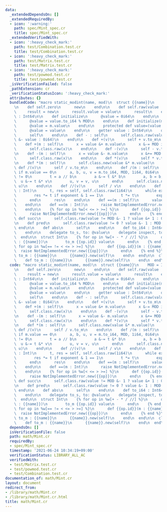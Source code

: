 ```yaml
---
data:
  _extendedDependsOn: []
  _extendedRequiredBy:
  - icon: ':warning:'
    path: spec/Mint_spec.cr
    title: spec/Mint_spec.cr
  _extendedVerifiedWith:
  - icon: ':heavy_check_mark:'
    path: test/Combination.test.cr
    title: test/Combination.test.cr
  - icon: ':heavy_check_mark:'
    path: test/Matrix.test.cr
    title: test/Matrix.test.cr
  - icon: ':heavy_check_mark:'
    path: test/powmod.test.cr
    title: test/powmod.test.cr
  _isVerificationFailed: false
  _pathExtension: cr
  _verificationStatusIcon: ':heavy_check_mark:'
  attributes: {}
  bundledCode: "macro static_modint(name, mod)\n  struct {{name}}\n    MOD = Int64.new({{mod}})\n\
    \n    def self.zero\n      new\n    end\n\n    def self.raw(value : Int64)\n \
    \     result = new\n      result.value = value\n      result\n    end\n\n    @value\
    \ : Int64\n\n    def initialize\n      @value = 0i64\n    end\n\n    def initialize(value)\n\
    \      @value = value.to_i64 % MOD\n    end\n\n    def initialize(m : self)\n\
    \      @value = m.value\n    end\n\n    protected def value=(value : Int64)\n\
    \      @value = value\n    end\n\n    getter value : Int64\n\n    def + : self\n\
    \      self\n    end\n\n    def - : self\n      self.class.raw(value != 0 ? MOD\
    \ &- value : 0i64)\n    end\n\n    def +(v)\n      self + v.to_m\n    end\n\n\
    \    def +(m : self)\n      x = value &+ m.value\n      x &-= MOD if x >= MOD\n\
    \      self.class.raw(x)\n    end\n\n    def -(v)\n      self - v.to_m\n    end\n\
    \n    def -(m : self)\n      x = value &- m.value\n      x &+= MOD if x < 0\n\
    \      self.class.raw(x)\n    end\n\n    def *(v)\n      self * v.to_m\n    end\n\
    \n    def *(m : self)\n      self.class.new(value &* m.value)\n    end\n\n   \
    \ def /(v)\n      self / v.to_m\n    end\n\n    def /(m : self)\n      raise DivisionByZeroError.new\
    \ if m.value == 0\n      a, b, u, v = m.to_i64, MOD, 1i64, 0i64\n      while b\
    \ != 0\n        t = a // b\n        a &-= t &* b\n        a, b = b, a\n      \
    \  u &-= t &* v\n        u, v = v, u\n      end\n      self.class.new(value &*\
    \ u)\n    end\n\n    def //(v)\n      self / v\n    end\n\n    def **(exponent\
    \ : Int)\n      t, res = self, self.class.raw(1i64)\n      while exponent > 0\n\
    \        res *= t if exponent & 1 == 1\n        t *= t\n        exponent >>= 1\n\
    \      end\n      res\n    end\n\n    def ==(m : self)\n      value == m.value\n\
    \    end\n\n    def ==(m : Int)\n      raise NotImplementedError.new(\"==\")\n\
    \    end\n\n    {% for op in %w[< <= > >=] %}\n      def {{op.id}}(other)\n  \
    \      raise NotImplementedError.new({{op}})\n      end\n    {% end %}\n\n   \
    \ def succ\n      self.class.raw(value != MOD &- 1 ? value &+ 1 : 0i64)\n    end\n\
    \n    def pred\n      self.class.raw(value != 0 ? value &- 1 : MOD &- 1)\n   \
    \ end\n\n    def abs\n      self\n    end\n\n    def to_i64 : Int64\n      value\n\
    \    end\n\n    delegate to_s, to: @value\n    delegate inspect, to: @value\n\
    \  end\n\n  struct Int\n    {% for op in %w[+ - * / //] %}\n      def {{op.id}}(value\
    \ : {{name}})\n        to_m {{op.id}} value\n      end\n    {% end %}\n\n    {%\
    \ for op in %w[== != < <= > >=] %}\n      def {{op.id}}(m : {{name}})\n      \
    \  raise NotImplementedError.new({{op}})\n      end\n    {% end %}\n\n    def\
    \ to_m : {{name}}\n      {{name}}.new(self)\n    end\n  end\n\n  class String\n\
    \    def to_m : {{name}}\n      {{name}}.new(self)\n    end\n  end\nend\n"
  code: "macro static_modint(name, mod)\n  struct {{name}}\n    MOD = Int64.new({{mod}})\n\
    \n    def self.zero\n      new\n    end\n\n    def self.raw(value : Int64)\n \
    \     result = new\n      result.value = value\n      result\n    end\n\n    @value\
    \ : Int64\n\n    def initialize\n      @value = 0i64\n    end\n\n    def initialize(value)\n\
    \      @value = value.to_i64 % MOD\n    end\n\n    def initialize(m : self)\n\
    \      @value = m.value\n    end\n\n    protected def value=(value : Int64)\n\
    \      @value = value\n    end\n\n    getter value : Int64\n\n    def + : self\n\
    \      self\n    end\n\n    def - : self\n      self.class.raw(value != 0 ? MOD\
    \ &- value : 0i64)\n    end\n\n    def +(v)\n      self + v.to_m\n    end\n\n\
    \    def +(m : self)\n      x = value &+ m.value\n      x &-= MOD if x >= MOD\n\
    \      self.class.raw(x)\n    end\n\n    def -(v)\n      self - v.to_m\n    end\n\
    \n    def -(m : self)\n      x = value &- m.value\n      x &+= MOD if x < 0\n\
    \      self.class.raw(x)\n    end\n\n    def *(v)\n      self * v.to_m\n    end\n\
    \n    def *(m : self)\n      self.class.new(value &* m.value)\n    end\n\n   \
    \ def /(v)\n      self / v.to_m\n    end\n\n    def /(m : self)\n      raise DivisionByZeroError.new\
    \ if m.value == 0\n      a, b, u, v = m.to_i64, MOD, 1i64, 0i64\n      while b\
    \ != 0\n        t = a // b\n        a &-= t &* b\n        a, b = b, a\n      \
    \  u &-= t &* v\n        u, v = v, u\n      end\n      self.class.new(value &*\
    \ u)\n    end\n\n    def //(v)\n      self / v\n    end\n\n    def **(exponent\
    \ : Int)\n      t, res = self, self.class.raw(1i64)\n      while exponent > 0\n\
    \        res *= t if exponent & 1 == 1\n        t *= t\n        exponent >>= 1\n\
    \      end\n      res\n    end\n\n    def ==(m : self)\n      value == m.value\n\
    \    end\n\n    def ==(m : Int)\n      raise NotImplementedError.new(\"==\")\n\
    \    end\n\n    {% for op in %w[< <= > >=] %}\n      def {{op.id}}(other)\n  \
    \      raise NotImplementedError.new({{op}})\n      end\n    {% end %}\n\n   \
    \ def succ\n      self.class.raw(value != MOD &- 1 ? value &+ 1 : 0i64)\n    end\n\
    \n    def pred\n      self.class.raw(value != 0 ? value &- 1 : MOD &- 1)\n   \
    \ end\n\n    def abs\n      self\n    end\n\n    def to_i64 : Int64\n      value\n\
    \    end\n\n    delegate to_s, to: @value\n    delegate inspect, to: @value\n\
    \  end\n\n  struct Int\n    {% for op in %w[+ - * / //] %}\n      def {{op.id}}(value\
    \ : {{name}})\n        to_m {{op.id}} value\n      end\n    {% end %}\n\n    {%\
    \ for op in %w[== != < <= > >=] %}\n      def {{op.id}}(m : {{name}})\n      \
    \  raise NotImplementedError.new({{op}})\n      end\n    {% end %}\n\n    def\
    \ to_m : {{name}}\n      {{name}}.new(self)\n    end\n  end\n\n  class String\n\
    \    def to_m : {{name}}\n      {{name}}.new(self)\n    end\n  end\nend\n"
  dependsOn: []
  isVerificationFile: false
  path: math/Mint.cr
  requiredBy:
  - spec/Mint_spec.cr
  timestamp: '2021-06-24 10:34:19+09:00'
  verificationStatus: LIBRARY_ALL_AC
  verifiedWith:
  - test/Matrix.test.cr
  - test/powmod.test.cr
  - test/Combination.test.cr
documentation_of: math/Mint.cr
layout: document
redirect_from:
- /library/math/Mint.cr
- /library/math/Mint.cr.html
title: math/Mint.cr
---
```

